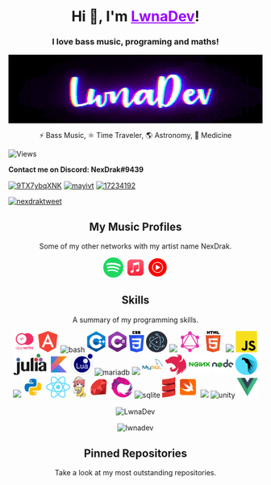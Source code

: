 <h1 align="center">Hi 👋, I'm <a href="https://lwnadev.neocities.org" target="blank" style="color:#9800FF;">LwnaDev</a>!</h1>
<h3 align="center">I love bass music, programing and maths!</h3>
<p align="center"><center><a href="https://www.youtube.com/watch?v=a3HyVt4bDis" target="blank"><img align="center" src="src/lwagif.gif"/></a>

⚡ Bass Music, ⚛️ Time Traveler, 🌎 Astronomy, 🧪 Medicine</center></p>

![Views](https://komarev.com/ghpvc/?username=lwnadev&color=blueviolet)

**Contact me on Discord: NexDrak#9439** 

<a href="https://discord.gg/Uck5Pq7MKY" target="blank"><img align="center" src="https://raw.githubusercontent.com/rahuldkjain/github-profile-readme-generator/master/src/images/icons/Social/discord.svg" alt="9TX7ybqXNK" height="30" width="40" /></a>
<a href="https://dev.to/lwnadev" target="blank"><img align="center" src="https://cdn.jsdelivr.net/npm/simple-icons@3.0.1/icons/dev-dot-to.svg" alt="mayivt" height="30" width="40" /></a>
<a href="https://stackoverflow.com/users/17886519" target="blank"><img align="center" src="https://raw.githubusercontent.com/rahuldkjain/github-profile-readme-generator/master/src/images/icons/Social/stack-overflow.svg" alt="17234192" height="30" width="40" /></a>
<p align="left"> <a href="https://twitter.com/nexdrak" target="blank"><img src="https://img.shields.io/twitter/follow/nexdrak?logo=twitter&style=for-the-badge" alt="nexdraktweet" /></a> 
</a></p>

 <h2 align="center">My Music Profiles</h2>
<p align="center">Some of my other networks with my artist name NexDrak.</p> 
<p align="center">
<a href="https://open.spotify.com/artist/1DRRpAYf6HmdFkLLPXeMEx" target="blank"><img src="src/spoti.png" alt="spotify" height="40"/></a>
<a href="https://music.apple.com/mx/artist/nexdrak/1469357800" target="blank"><img src="src/apple.png" alt="apple" height="40"/></a>
<a href="https://music.youtube.com/channel/UCLHD4K4mrptoGLPOJkYkQVw" target="blank"><img src="src/ytmusic.png" alt="youtube" height="40"/></a>

<h2 align="center">Skills</h2>
<p align="center">A summary of my programming skills.</p>
<p align="center">
<img src='src/appwrite.svg' height='42px'>
<img src='src/angular.png' height='42px'>
<img src="https://www.vectorlogo.zone/logos/gnu_bash/gnu_bash-icon.svg" alt="bash" height='42px'>
<img src='src/cplus.png' height='42px'>
<img src='src/csharp.png' height='42px'>
<img src='src/css.png' height='42px'>
<img src='src/electron.png' height='42px'>
<img src='https://raw.githubusercontent.com/sammwyy/sammwyy/master/skills/express.png' height='42px'>
<img src='src/graphql.png' height='42px'>
<img src='src/html.png' height='42px'>
<img src='https://raw.githubusercontent.com/sammwyy/sammwyy/master/skills/java.png' height='42px'>
<img src='src/javascript.png' height='42px'>
<img src='src/julia.png' height='42px'>
<img src='src/kotlin.png' height='42px'>
<img src='src/lua.png' height='42px'>
<img src="https://www.vectorlogo.zone/logos/mariadb/mariadb-icon.svg" alt="mariadb" height='42px'> 
<img src='https://raw.githubusercontent.com/sammwyy/sammwyy/master/skills/mongo.png' height='42px'>
<img src="https://raw.githubusercontent.com/devicons/devicon/master/icons/mysql/mysql-original-wordmark.svg" alt="mysql" height='42px'>
<img src='src/nestjs.svg' alt="nest js" height='42px'>
<img src="https://raw.githubusercontent.com/devicons/devicon/master/icons/nginx/nginx-original.svg" alt="nginx" height='42px'> 
<img src='src/node.png' height='42px'>
<img src='src/parrotos.png' alt="parrot os" height='42px'>
<img src='https://raw.githubusercontent.com/sammwyy/sammwyy/master/skills/php.png' height='42px'>
<img src='src/python.png' height='42px'>
<img src='src/react.png' height='42px'>
<img src='src/renpy.png' alt="renpy" height='42px'>
<img src='src/ruby.png' height='42px'>
<img src='src/rxjs.png' alt="rxjs" height='42px'>
<img src="https://www.vectorlogo.zone/logos/sqlite/sqlite-icon.svg" alt="sqlite" height='42px'>
<img src='src/scala.png' height='42px'>
<img src='src/swift.png' height='42px'>
<img src='https://raw.githubusercontent.com/sammwyy/sammwyy/master/skills/typescript.png' height='42px'>
<img src="https://www.vectorlogo.zone/logos/unity3d/unity3d-icon.svg" alt="unity" height='42px'>
<img src='src/vue.png' height='42px'>
</p>
<p align="center">
<center><p><img align="center" src="https://github-readme-stats.vercel.app/api/top-langs/?username=lwnadev&hide=css&layout=compact&locale=en&langs_count=6&count_private=true&theme=omni&hide_border=true" alt="LwnaDev"/></p>
<p><img align="center" src="https://github-readme-streak-stats.herokuapp.com/?user=lwnadev&theme=omni&hide_border=true" alt="lwnadev" /></p></center>



<h2 align="center">Pinned Repositories</h2>
<p align="center">Take a look at my most outstanding repositories.</p>

